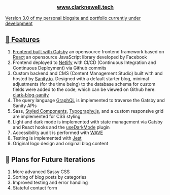 <p align="center">
  <a href="https://www.clarknewell.tech">
    <h3 align="center">www.clarknewell.tech</h3>
</p>


Version 3.0 of my personal blogsite and portfolio currently under development

## 🚀 Features

1. Frontend built with [Gatsby](https://gatsbyjs.com) an opensource frontend framework based on [React](https://reactjs.org) an opensource JavaScript library developed by Facebook
1. Frontend deployed to [Netlify](https://www.netlify.com) with CI/CD (Continuous Integration and Continuous Deployment) via Github commits
1. Custom backend and CMS (Content Management Studio) built with and hosted by [Sanity.io](https://sanity.io). Designed with a default starter blog, minimal adjustments (for the time being) to the database schema for custom fields were added to the code, which can be viewed on Github here: [clark-blog-sanity](https://github.com/WCNewell/clark-blog-sanity)
1. The query language [GraphQL](https://graphql.org) is implemented to traverse the Gatsby and Sanity APIs
1. Sass, [Styled Components](https://styled-components.com/), [Typography.js](https://kyleamathews.github.io/typography.js/), and a custom responsive grid are implemented for CSS styling
1. Light and dark mode is implemented with state management via Gatsby and React hooks and the [useDarkMode](https://www.npmjs.com/package/use-dark-mode) plugin
1. Accessibility audit is performed with [WAVE](https://wave.webaim.org/)
1. Testing is implemented with [Jest](https://jestjs.io/)
1. Original logo design and original blog content

## 💖 Plans for Future Iterations

1. More advanced Sassy CSS
1. Sorting of blog posts by categories
1. Improved testing and error handling
1. Stateful contact form

